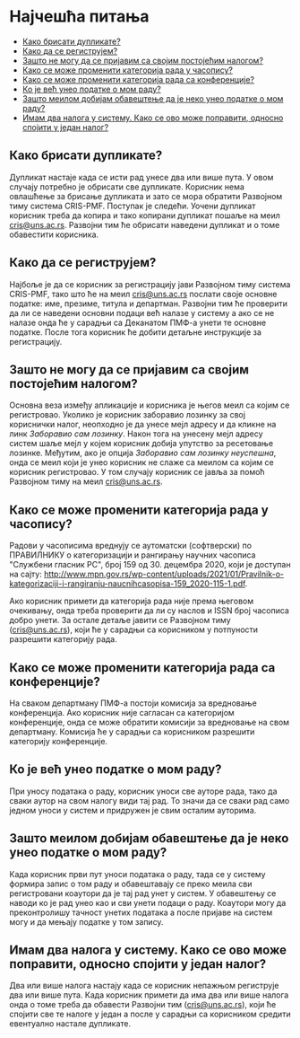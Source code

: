 # Најчешћа питања

- [Како брисати дупликате?](#како-брисати-дупликате)
- [Како да се региструјем?](#како-да-се-региструјем)
- [Зашто не могу да се пријавим са својим постојећим налогом?](#зашто-не-могу-да-се-пријавим-са-својим-постојећим-налогом)
- [Како се може променити категорија рада у часопису?](#како-се-може-променити-категорија-рада-у-часопису)
- [Како се може променити категорија рада са конференције?](#како-се-може-променити-категорија-рада-са-конференције)
- [Ко је већ унео податке о мом раду?](#ко-је-већ-унео-податке-о-мом-раду)
- [Зашто меилом добијам обавештење да је неко унео податке о мом раду?](#зашто-меилом-добијам-обавештење-да-је-неко-унео-податке-о-мом-раду)
- [Имам два налога у систему. Како се ово може поправити, односно спојити у један налог?](#имам-два-налога-у-систему-како-се-ово-може-поправити-односно-спојити-у-један-налог)

## Како брисати дупликате?

Дупликат настаје када се исти рад унесе два или више пута. У овом случају потребно је обрисати све дупликате. Корисник нема овлашћење за брисање дупликата и зато се мора обратити Развојном тиму система CRIS-PMF. Поступак је следећи. Уочени дупликат корисник треба да копира и тако копирани дупликат пошаље на меил cris@uns.ac.rs. Развојни тим ће обрисати наведени дупликат и о томе обавестити корисника.

## Како да се региструјем?

Најбоље је да се корисник за регистрацију јави Развојном тиму система CRIS-PMF, тако што ће на меил cris@uns.ac.rs послати своје основне податке: име, презиме, титула и департман. Развојни тим ће проверити да ли се наведени основни подаци већ налазе у систему а ако се не налазе онда ће у сарадњи са Деканатом ПМФ-а унети те основне податке. После тога корисник ће добити детаљне инструкције за регистрацију.

## Зашто не могу да се пријавим са својим постојећим налогом?

Основна веза између апликације и корисника је његов меил са којим се регистровао. Уколико је корисник заборавио лозинку за свој кориснички налог, неопходно је да унесе мејл адресу и да кликне на линк *Заборавио сам лозинку*. Након тога на унесену мејл адресу систем шаље мејл у којем корисник добија упутство за ресетовање лозинке. Међутим, ако је опција *Заборавио сам лозинку неуспешна*, онда се меил који је унео корисник не слаже са меилом са којим се корисник регистровао. У том случају корисник се јавља за помоћ Развојном тиму на меил cris@uns.ac.rs.

## Како се може променити категорија рада у часопису?

Радови у часописима вреднују се аутоматски (софтверски) по ПРAВИЛНИКУ o кaтeгoризaциjи и рaнгирaњу нaучних чaсoписa "Службeни глaсник РС", брoj 159 oд 30. дeцeмбрa 2020, кojи je дoступaн нa сajту: http://www.mpn.gov.rs/wp-content/uploads/2021/01/Pravilnik-o-kategorizaciji-i-rangiranju-naucnihcasopisa-159_2020-115-1.pdf.

Ако корисник примети да категорија рада није према његовом очекивању, онда треба проверити да ли су наслов и ISSN број часописа добро унети. За остале детаље јавити се Развојном тиму (cris@uns.ac.rs), који ће у сарадњи са корисником у потпуности разрешити категорију рада. 

## Како се може променити категорија рада са конференције?

На сваком департману ПМФ-а постоји комисија за вредновање конференција. Ако корисник није сагласан са категоријом конференције, онда се може обратити комисији за вредновање на свом департману. Комисија ће у сарадњи са корисником разрешити категорију конференције. 

## Ко је већ унео податке о мом раду?

При уносу података о раду, корисник уноси све ауторе рада, тако да сваки аутор на свом налогу види тај рад. То значи да се сваки рад само једном уноси у систем и придружен је свим осталим ауторима.

## Зашто меилом добијам обавештење да је неко унео податке о мом раду?

Када корисник први пут уноси података о раду, тада се у систему формира запис о том раду и обавештавају се преко меила сви регистровани коаутори да је тај рад унет у систем. У обавештењу се наводи ко је рад унео као и сви унети подаци о раду. Коаутори могу да преконтролишу тачност унетих података а после пријаве на систем могу и да мењају податке у том запису. 

## Имам два налога у систему. Како се ово може поправити, односно спојити у један налог?

Два или више налога настају када се корисник непажњом региструје два или више пута. Када корисник примети да има два или више налога онда о томе треба да обавести Развојни тим (cris@uns.ac.rs), који ће спојити све те налоге у један а после у сарадњи са корисником средити евентуално настале дупликате. 
